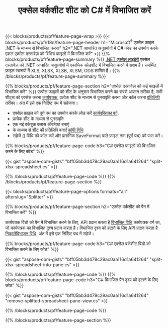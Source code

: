 ﻿---
title: एक्सेल वर्कशीट शीट को C# में विभाजित करें
url: /hi/net/splitter/
description: C# स्रोत कोड जो यह बताते हैं कि Microsoft Excel फ़ाइलों को विज़ुअल C#.NET अनुप्रयोगों में एकाधिक फ़ाइलों में कैसे विभाजित किया जाए
---
{{< blocks/products/pf/feature-page-wrap >}}
{{< blocks/products/pf/i18n/feature-page-header h1="Microsoft<sup>&reg;</sup> एक्सेल फ़ाइल .NET के माध्यम से विभाजित करना" h2=".NET आधारित अनुप्रयोगों में C# कोड का उपयोग करके एकल एक्सेल दस्तावेज़ को विभिन्न फाइलों में विभाजित करें" >}}
{{% blocks/products/pf/feature-page-summary %}}
[.NET एक्सेल लाइब्रेरी](/cells/net/) एक्सेल दस्तावेज़ को .NET आधारित अनुप्रयोगों में एकाधिक स्प्रेडशीट में विभाजित करने में सक्षम है। समर्थित फ़ाइल स्वरूपों में XLS, XLSX, XLSB, XLSM, ODS शामिल हैं।
{{% /blocks/products/pf/feature-page-summary %}}

{{% blocks/products/pf/feature-page-section h2="एक्सेल दस्तावेज़ को कई फाइलों में विभाजित करें" %}}
एक्सेल फाइलों को शीट के अनुसार विभाजित करने का सबसे आसान तरीका है, सभी शीट्स को एक्सेस करना [कार्यपत्रक](https://reference.aspose.com/cells/net/aspose.cells/workbook/properties/worksheets), प्रत्येक शीट के माध्यम से पुनरावृति करना और कॉल करना [प्रतिलिपि](https://reference.aspose.com/cells/net/aspose.cells/worksheet/methods/copy) तरीका। अंत में इसे एक निर्दिष्ट पथ में सहेजना। 

+ एक्सेल फ़ाइल को पूर्ण पथ का उपयोग करके लोड करें [कार्यपुस्तिका वर्ग](https://reference.aspose.com/cells/net/aspose.cells/workbook).
+ प्रत्येक शीट के माध्यम से पुनरावृति
+ एक नई वर्कबुक क्लास ऑब्जेक्ट बनाएं
+ के माध्यम से शीट की प्रतिलिपि बनाएँ [कॉपी विधि](https://reference.aspose.com/cells/net/aspose.cells/worksheet/methods/copy)
+ सहेजें () विधि को कॉल करें और प्रासंगिक SaveFormat वाले फ़ाइल नाम (पूर्ण पथ) को पास करें।

{{% blocks/products/pf/feature-page-code h3="C# एक्सेल फाइलों को विभाजित करने के लिए कोड" %}}

{{< gist "aspose-com-gists" "bff05bb3d479c29ac0aa116d1a641264" "split-xlsx-spreadsheet.cs" >}}

{{% /blocks/products/pf/feature-page-code %}}
{{% /blocks/products/pf/feature-page-section %}}

{{< blocks/products/pf/feature-page-options formats="all" afterslug="Splitter" >}}

{{% blocks/products/pf/feature-page-section h2="एक्सेल वर्कशीट को पैन में विभाजित करें" %}}

कार्यपत्रक विंडो को पैन में विभाजित करने के लिए, API प्रदान करता है [विभाजित विधि](https://reference.aspose.com/cells/net/aspose.cells/worksheet/methods/split) कार्यपत्रक वर्ग का, जो कार्यपत्रक का विभाजित दृश्य प्रदान करता है। विभाजित दृश्य को हटाने के लिए API प्रदान करता है [निकालेंविभाजन विधि](https://reference.aspose.com/cells/net/aspose.cells/worksheet/methods/removesplit). अंत में इसे एक निर्दिष्ट पथ में सहेजें। 

{{% blocks/products/pf/feature-page-code h3="C# एक्सेल वर्कशीट विंडो को विभाजित करने के लिए कोड" %}}

{{< gist "aspose-com-gists" "bff05bb3d479c29ac0aa116d1a641264" "split-xlsx-spreadsheet-into-pane.cs" >}}

{{% /blocks/products/pf/feature-page-code %}}
{{% blocks/products/pf/feature-page-code h3="C# विभाजित पैन दृश्य को हटाने के लिए कोड" %}}

{{< gist "aspose-com-gists" "bff05bb3d479c29ac0aa116d1a641264" "remove-splitted-spreadsheet-pane-view.cs" >}}

{{% /blocks/products/pf/feature-page-code %}}

{{% /blocks/products/pf/feature-page-section %}}
